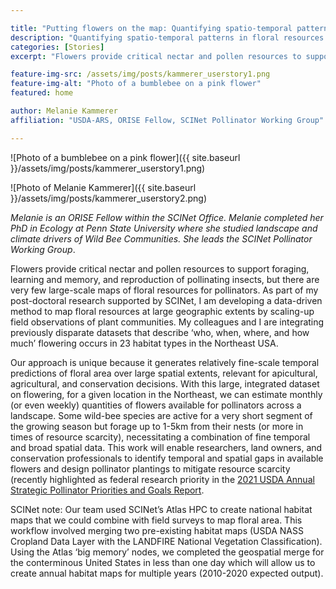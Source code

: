 ```yaml
---

title: "Putting flowers on the map: Quantifying spatio-temporal patterns in floral resources for pollinators"
description: "Quantifying spatio-temporal patterns in floral resources for pollinators"
categories: [Stories]
excerpt: "Flowers provide critical nectar and pollen resources to support foraging, learning and memory, and reproduction of pollinating insects, but there are very few large-scale maps of floral resources for pollinators."

feature-img-src: /assets/img/posts/kammerer_userstory1.png
feature-img-alt: "Photo of a bumblebee on a pink flower"
featured: home

author: Melanie Kammerer
affiliation: "USDA-ARS, ORISE Fellow, SCINet Pollinator Working Group"

---
```


![Photo of a bumblebee on a pink flower]({{ site.baseurl }}/assets/img/posts/kammerer_userstory1.png)



 
![Photo of Melanie Kammerer]({{ site.baseurl }}/assets/img/posts/kammerer_userstory2.png)

*Melanie is an ORISE Fellow within the SCINet Office. Melanie completed her PhD in Ecology at Penn State University where she studied landscape and climate drivers of Wild Bee Communities. She leads the SCINet Pollinator Working Group*.

Flowers provide critical nectar and pollen resources to support foraging, learning and memory, and reproduction of pollinating insects, but there are very few large-scale maps of floral resources for pollinators. As part of my post-doctoral research supported by SCINet, I am developing a data-driven method to map floral resources at large geographic extents by scaling-up field observations of plant communities. My colleagues and I are integrating previously disparate datasets that describe ‘who, when, where, and how much’ flowering occurs in 23 habitat types in the Northeast USA. 

Our approach is unique because it generates relatively fine-scale temporal predictions of floral area over large spatial extents, relevant for apicultural, agricultural, and conservation decisions. With this large, integrated dataset on flowering, for a given location in the Northeast, we can estimate monthly (or even weekly) quantities of flowers available for pollinators across a landscape. Some wild-bee species are active for a very short segment of the growing season but forage up to 1-5km from their nests (or more in times of resource scarcity), necessitating a combination of fine temporal and broad spatial data. This work will enable researchers, land owners, and conservation professionals to identify temporal and spatial gaps in available flowers and design pollinator plantings to mitigate resource scarcity (recently highlighted as federal research priority in the [2021 USDA Annual Strategic Pollinator Priorities and Goals Report](https://www.usda.gov/sites/default/files/documents/pollinator-priorities-2021R4-508-version.pdf?utm_medium=email&utm_source=govdelivery).

SCINet note: Our team used SCINet’s Atlas HPC to create national habitat maps that we could combine with field surveys to map floral area. This workflow involved merging two pre-existing habitat maps (USDA NASS Cropland Data Layer with the LANDFIRE National Vegetation Classification). Using the Atlas ‘big memory’ nodes, we completed the geospatial merge for the conterminous United States in less than one day which will allow us to create annual habitat maps for multiple years (2010-2020 expected output).
